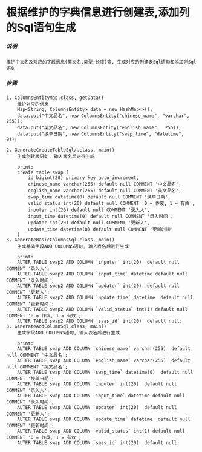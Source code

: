 # 根据维护的字典信息进行创建表,添加列的Sql语句生成

##### 说明
    维护中文名及对应的字段信息(英文名,类型,长度)等, 生成对应的创建表Sql语句和添加列Sql语句
    
 ##### 步骤
    
    1. ColumnsEntityMap.class, getData()
        维护对应的信息
        Map<String, ColumnsEntity> data = new HashMap<>();
        data.put("中文品名", new ColumnsEntity("chinese_name", "varchar", 255));
        data.put("英文品名", new ColumnsEntity("english_name",  255));
        data.put("换单日期", new ColumnsEntity("swap_time", "datetime", 0));
     
    2. GenerateCreateTableSql/.class, main()
        生成创建表语句, 输入表名后进行生成
        
        print:
        create table swap (
        	id bigint(20) primary key auto_increment,
        	chinese_name varchar(255) default null COMMENT '中文品名',
        	english_name varchar(255) default null COMMENT '英文品名',
        	swap_time datetime(0) default null COMMENT '换单日期',
        	valid_status int(20) default null COMMENT '0 = 作废, 1 = 有效',
        	inputer int(20) default null COMMENT '录入人',
        	input_time datetime(0) default null COMMENT '录入时间',
        	updater int(20) default null COMMENT '更新人',
        	update_time datetime(0) default null COMMENT '更新时间'
        )
    3. GenerateBasicColumnsSql.class, main()
        生成基础字段ADD COLUMNS语句, 输入表名后进行生成
        
        print:
        ALTER TABLE swap2 ADD COLUMN `inputer` int(20)  default null COMMENT '录入人';
        ALTER TABLE swap2 ADD COLUMN `input_time` datetime default null COMMENT '录入时间';
        ALTER TABLE swap2 ADD COLUMN `updater` int(20)  default null COMMENT '更新人';
        ALTER TABLE swap2 ADD COLUMN `update_time` datetime  default null COMMENT '更新时间';
        ALTER TABLE swap2 ADD COLUMN `valid_status` int(1) default null COMMENT '0 = 作废, 1 = 有效';
        ALTER TABLE swap2 ADD COLUMN `saas_id` int(20)  default null;
    3. GenerateAddColumnSql.class, main()
        生成字段ADD COLUMNS语句, 输入表名后进行生成
        
        print:
        ALTER TABLE swap ADD COLUMN `chinese_name` varchar(255)  default null COMMENT '中文品名';
        ALTER TABLE swap ADD COLUMN `english_name` varchar(255)  default null COMMENT '英文品名';
        ALTER TABLE swap ADD COLUMN `swap_time` datetime(0)  default null COMMENT '换单日期';
        ALTER TABLE swap ADD COLUMN `inputer` int(20)  default null COMMENT '录入人';
        ALTER TABLE swap ADD COLUMN `input_time` datetime default null COMMENT '录入时间';
        ALTER TABLE swap ADD COLUMN `updater` int(20)  default null COMMENT '更新人';
        ALTER TABLE swap ADD COLUMN `update_time` datetime  default null COMMENT '更新时间';
        ALTER TABLE swap ADD COLUMN `valid_status` int(1) default null COMMENT '0 = 作废, 1 = 有效';
        ALTER TABLE swap ADD COLUMN `saas_id` int(20)  default null;

